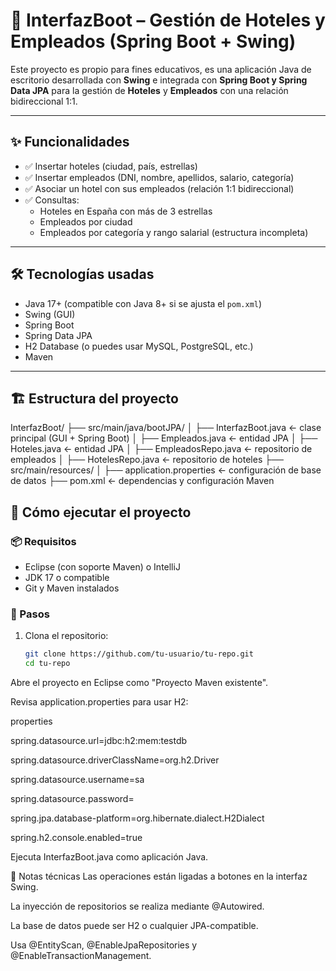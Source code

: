 # 🏨 InterfazBoot – Gestión de Hoteles y Empleados (Spring Boot + Swing)

Este proyecto es propio para fines educativos, es una aplicación Java de escritorio desarrollada con **Swing** e integrada con **Spring Boot y Spring Data JPA** para la gestión de **Hoteles** y **Empleados** con una relación bidireccional 1:1.

---

## ✨ Funcionalidades

- ✅ Insertar hoteles (ciudad, país, estrellas)
- ✅ Insertar empleados (DNI, nombre, apellidos, salario, categoría)
- ✅ Asociar un hotel con sus empleados (relación 1:1 bidireccional)
- ✅ Consultas:
  - Hoteles en España con más de 3 estrellas
  - Empleados por ciudad
  - Empleados por categoría y rango salarial (estructura incompleta)

---

## 🛠️ Tecnologías usadas

- Java 17+ (compatible con Java 8+ si se ajusta el `pom.xml`)
- Swing (GUI)
- Spring Boot
- Spring Data JPA
- H2 Database (o puedes usar MySQL, PostgreSQL, etc.)
- Maven

---

## 🏗️ Estructura del proyecto

InterfazBoot/
├── src/main/java/bootJPA/
│ ├── InterfazBoot.java ← clase principal (GUI + Spring Boot)
│ ├── Empleados.java ← entidad JPA
│ ├── Hoteles.java ← entidad JPA
│ ├── EmpleadosRepo.java ← repositorio de empleados
│ ├── HotelesRepo.java ← repositorio de hoteles
├── src/main/resources/
│ ├── application.properties ← configuración de base de datos
├── pom.xml ← dependencias y configuración Maven



## 🚀 Cómo ejecutar el proyecto

### 📦 Requisitos

- Eclipse (con soporte Maven) o IntelliJ
- JDK 17 o compatible
- Git y Maven instalados

### 🔧 Pasos

1. Clona el repositorio:

   ```bash
   git clone https://github.com/tu-usuario/tu-repo.git
   cd tu-repo
Abre el proyecto en Eclipse como "Proyecto Maven existente".

Revisa application.properties para usar H2:

properties

spring.datasource.url=jdbc:h2:mem:testdb

spring.datasource.driverClassName=org.h2.Driver

spring.datasource.username=sa

spring.datasource.password=

spring.jpa.database-platform=org.hibernate.dialect.H2Dialect

spring.h2.console.enabled=true

Ejecuta InterfazBoot.java como aplicación Java.

🧪 Notas técnicas
Las operaciones están ligadas a botones en la interfaz Swing.

La inyección de repositorios se realiza mediante @Autowired.

La base de datos puede ser H2 o cualquier JPA-compatible.

Usa @EntityScan, @EnableJpaRepositories y @EnableTransactionManagement.
